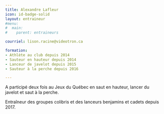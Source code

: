 ```yaml
---
title: Alexandre Lafleur
icon: id-badge-solid
layout: entraineur
#menu:
#  main:
#    parent: entraineurs

courriel: lison.racine@videotron.ca

formation:
- Athlète au club depuis 2014
- Sauteur en hauteur depuis 2014
- Lanceur de javelot depuis 2015
- Sauteur à la perche depuis 2016

---
```


A participé deux fois au Jeux du Québec en saut en hauteur, lancer du javelot et saut à la perche.

Entraîneur des groupes colibris et des lanceurs benjamins et cadets depuis 2017.
